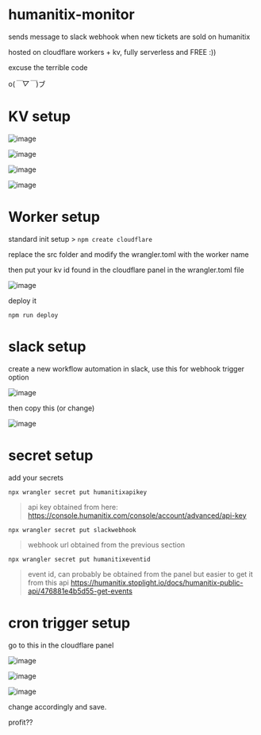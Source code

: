 # humanitix-monitor
sends message to slack webhook when new tickets are sold on humanitix

hosted on cloudflare workers + kv, fully serverless and FREE :))

excuse the terrible code 

o(*￣▽￣*)ブ

# KV setup
![image](https://github.com/user-attachments/assets/bd5857d1-6638-4207-aa3b-5615f6558460)

![image](https://github.com/user-attachments/assets/05d8e680-9ece-4a37-a9de-785d8678c995)

![image](https://github.com/user-attachments/assets/38339b2f-caaf-4daa-a2df-117ff5b7b3ca)

![image](https://github.com/user-attachments/assets/00ca6cc2-ace6-474d-b1de-d2c0a25e5ba8)


# Worker setup
standard init setup > ```npm create cloudflare```

replace the src folder and modify the wrangler.toml with the worker name

then put your kv id found in the cloudflare panel in the wrangler.toml file

![image](https://github.com/user-attachments/assets/3a954b6d-095b-4c25-bbef-845ba3faf97f)

deploy it

```npm run deploy```

# slack setup
create a new workflow automation in slack, use this for webhook trigger option

![image](https://github.com/user-attachments/assets/906a57fb-7585-4c2a-beb1-29816f8d9217)

then copy this (or change)

![image](https://github.com/user-attachments/assets/9aada82c-6834-4b05-bfc0-14f7f5f1af3b)


# secret setup
add your secrets

```npx wrangler secret put humanitixapikey```
> api key obtained from here: https://console.humanitix.com/console/account/advanced/api-key

```npx wrangler secret put slackwebhook```
> webhook url obtained from the previous section

```npx wrangler secret put humanitixeventid```
> event id, can probably be obtained from the panel but easier to get it from this api https://humanitix.stoplight.io/docs/humanitix-public-api/476881e4b5d55-get-events


# cron trigger setup
go to this in the cloudflare panel


![image](https://github.com/user-attachments/assets/aeb0be77-423f-42f8-a002-07273b637685)

![image](https://github.com/user-attachments/assets/654f8c67-93b7-4350-8b5f-7612661ddd34)

![image](https://github.com/user-attachments/assets/037ec4bb-7c20-4648-8cf5-02a6c244e606)

change accordingly and save.

profit??





